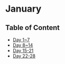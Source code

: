 # January

## Table of Content

- [Day 1~7](Week1/)
- [Day 8~14](Week2/)
- [Day 15-21](Week3/)
- [Day 22-28](Week4/)
